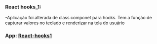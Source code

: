 ### React hooks_1:
-Aplicação foi alterada de class componet para hooks. Tem a função de capturar valores no teclado e renderizar na tela do usuário<br>
### App: [React-hooks1](https://react-hooks-1.vercel.app/)
